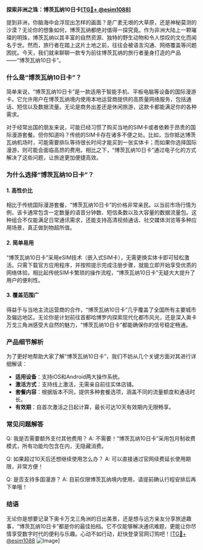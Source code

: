 **探索非洲之珠：博茨瓦纳10日卡[[TG💪+ @esim1088](https://t.me/s/esim1088)]**

提到非洲，你脑海中会浮现出怎样的画面？是广袤无垠的大草原，还是神秘莫测的沙漠？无论你的想象如何，博茨瓦纳都绝对值得一探究竟。作为非洲大陆上一颗璀璨的明珠，博茨瓦纳以其丰富的自然资源、独特的野生动物和令人惊叹的文化而闻名于世。然而，旅行者在踏上这片土地之前，往往会被语言沟通、网络覆盖等问题困扰。今天，我们就来聊聊一款专为前往博茨瓦纳的旅行者量身打造的产品——“博茨瓦纳10日卡”。

### **什么是“博茨瓦纳10日卡”？**

简单来说，“博茨瓦纳10日卡”是一款适用于智能手机、平板电脑等设备的国际漫游卡。它允许用户在博茨瓦纳境内使用本地运营商提供的高质量网络服务，包括通话、短信以及数据流量。无论是商务出差还是休闲旅游，这款卡都能满足你的各种需求。

对于经常出国的朋友来说，可能已经习惯了购买当地的SIM卡或者依赖于昂贵的国际漫游套餐。但你知道吗？传统的SIM卡存在诸多不便之处。比如，当你抵达博茨瓦纳机场时，可能需要排队等待很长时间才能买到一张实体卡；而如果你选择国际漫游，则可能会面临高昂的费用。相比之下，“博茨瓦纳10日卡”通过电子化的方式解决了这些问题，让旅途更加便捷高效。

### **为什么选择“博茨瓦纳10日卡”？**

#### **1. 高性价比**
相比于传统国际漫游套餐，“博茨瓦纳10日卡”的价格非常亲民。以当前市场行情为例，该卡通常包含一定数量的语音分钟数、短信条数以及大容量的数据流量包。这种组合不仅能满足日常通讯需求，还能支持高清视频通话、社交媒体浏览等多种应用场景，真正做到物超所值。

#### **2. 简单易用**
“博茨瓦纳10日卡”采用eSIM技术（嵌入式SIM卡），无需更换实体卡即可轻松激活。只需下载官方应用程序，并按照提示完成注册步骤，就能立即开始享受优质的网络体验。相比起传统SIM卡繁琐的操作流程，“博茨瓦纳10日卡”无疑大大提升了用户的便利性。

#### **3. 覆盖范围广**
得益于与当地主流运营商的合作，“博茨瓦纳10日卡”几乎覆盖了全国所有主要城市及偏远地区。无论你是计划前往首都哈博罗内探索现代化都市风光，还是深入奥卡万戈三角洲感受大自然的魅力，“博茨瓦纳10日卡”都能确保你的信号稳定畅通。

### **产品细节解析**

为了更好地帮助大家了解“博茨瓦纳10日卡”，我们不妨从几个关键方面对其进行详细解读：

- **适用设备**：支持iOS和Android两大操作系统。
- **激活方式**：支持线上激活，无需亲自前往实体店铺。
- **套餐内容**：根据版本不同，提供多种套餐选项，涵盖不同的流量额度和通话时长。
- **有效期**：自首次激活之日起计算，最长可达10天有效期内无限畅享。

### **常见问题解答**

Q: 我是否需要额外支付其他费用？
A: 不需要！“博茨瓦纳10日卡”采用包月制收费模式，所有功能均包含在内，无隐藏消费。

Q: 如果超过10天后还想继续使用怎么办？
A: 可以直接通过官网续费延长使用期限，非常方便！

Q: 是否支持多国漫游？
A: 目前仅限博茨瓦纳境内使用，请提前确认行程安排后再下单哦！

### **结语**

无论你是想要记录下奥卡万戈三角洲的日出美景，还是想与远方亲友分享旅途趣事，“博茨瓦纳10日卡”都是你的最佳拍档。它不仅能够解决通讯难题，更能让你尽情享受数字时代的便利与乐趣。心动不如行动，赶快登录官网订购吧！[[TG💪+ @esim1088](https://t.me/s/esim1088) ![Image](https://i.postimg.cc/4NQfJmqS/Snipaste-2025-05-13-00-14-12.png)]
